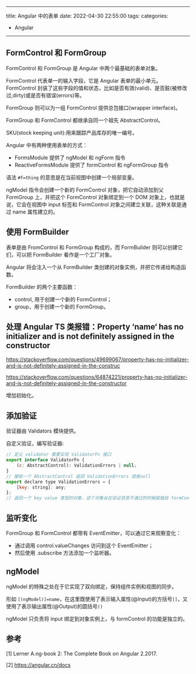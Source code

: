 
---
title: Angular 中的表单
date: 2022-04-30 22:55:00
tags:
categories:
- Angular
---

## FormControl 和 FormGroup
FormControl 和 FormGroup 是 Angular 中两个最基础的表单对象。

FormControl 代表单一的输入字段，它是 Angular 表单的最小单元。FormControl 封装了这些字段的值和状态，比如是否有效(valid)、是否脏(被修改过,dirty)或是否有错误(errors)等。

FormGroup 则可以为一组 FormControl 提供总包接口(wrapper interface)。

FormGroup 和 FormControl 都继承自同一个祖先 AbstractControl。

SKU(stock keeping unit):用来跟踪产品库存的唯一编号。

Angular 中有两种使用表单的方式：
- FormsModule 提供了 ngModel 和 ngForm 指令
- ReactiveFormsModule 提供了 formControl 和 ngFormGroup 指令

语法 `#f=thing` 的意思是在当前视图中创建一个局部变量。

ngModel 指令会创建一个新的 FormControl 对象，把它自动添加到父 FormGroup 上，并把这个 FormControl 对象绑定到一个 DOM 对象上，也就是说，它会在视图中 input 标签和 FormControl 对象之间建立关联，这种关联是通过 name 属性建立的。


## 使用 FormBuilder
表单是由 FromControl 和 FormGroup 构成的，而 FormBuilder 则可以创建它们，可以把 FormBuilder 看作是一个工厂对象。

Angular 将会注入一个从 FormBuilder 类创建的对象实例，并把它传递给构造函数。

FormBuilder 的两个主要函数：
- control, 用于创建一个新的 FormControl；
- group，用于创建一个新的 FormGroup。


## 处理 Angular TS 类报错：Property ‘name‘ has no initializer and is not definitely assigned in the constructor
https://stackoverflow.com/questions/49699067/property-has-no-initializer-and-is-not-definitely-assigned-in-the-construc

https://stackoverflow.com/questions/64874221/property-has-no-initializer-and-is-not-definitely-assigned-in-the-constructor

增加初始化。

## 添加验证
验证器由 Validators 模块提供。

自定义验证，编写验证器:
```javascript
// 定义 validator 需要实现 ValidatorFn 接口 
export interface ValidatorFn {
    (c: AbstractControl): ValidationErrors | null;
}
// 接收一个 AbstractControl 返回 ValidationErrors 或者null
export declare type ValidationErrors = {
    [key: string]: any;
};
// 返回一个 key value 类型的对象，这个对象会在验证信息不通过的时候赋值给 formControl.errors
```

## 监听变化
FormGroup 和 FormControl 都带有 EventEmitter，可以通过它来观察变化：
- 通过调用 control.valueChanges 访问到这个 EventEmitter；
- 然后使用 .subscribe 方法添加一个监听器。

## ngModel
ngModel 的特殊之处在于它实现了双向绑定，保持组件实例和视图的同步。

形如 `[(ngModel)]=name`，在这里既使用了表示输入属性(@Input)的方括号`[]`，又使用了表示输出属性(@Output)的圆括号`()`

ngModel 只负责将 input 绑定到对象实例上，与 formControl 的功能是独立的。


## 参考
[1] Lerner A.ng-book 2: The Complete Book on Angular 2.2017.

[2] https://angular.cn/docs